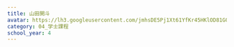 ```yaml
---
title: 山田開斗
avatar: https://lh3.googleusercontent.com/jmhsDE5Pj1Xt61YfKr45HKlOD81GQyAWcJvyp1XPAv87-law3ft5WZY9CAowXr-zZvmyTILsWhCqvUFfjg_1naKo6SmSi7KrkYvnc4cY1Zl0f9V2kgizKmXcX7RBJgCwOjObf5QUhzCBlzUvyYFODkZFaMX7KWp41oWh8S8IYutIs05fkiEbSuqYSPVeGNcXbVKmCAPdS9t56BsLNqkArtYuQeNVGbpXCBdN8y_vYBdGTrb9OMDk90hLm4cVk3YqBak20qXPb0eUADagix-EmpXD2txoAWLtTxWajSG2xyCbuT9E3nWMmXWRCTRno7X9Ia5Jz7T_UpgOzuTMMJUnLjycc4xSrpL1Euy2cr8Du97pIS5a-ZmXJ30YDRI-GtH1noHBoqe3yEhQTkV_TPkJfBGtryhVWM8hYigZaM23bjezK0qbqmWZEq0dnGIVlixjxSWE99xfrnFLQiWn4a_0CLyyXsqPlPmwtn5tdrwiY9TVR5VyjyrFX3BIsPvUsvWksnBgL5UPmlahKvnZgayRieTll9xhj1GgifXIN0YwxFgyd-OSzxySS37xHcN4wqdtdvrqkDkcHkyoyyx0sKv3WBVWbE2A0lzqK0a6hh1OaIQEBqTDkc-WpQ=s300
category: 04_学士課程
school_year: 4
---
```

